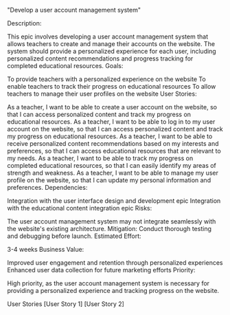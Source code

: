 "Develop a user account management system"

Description:

This epic involves developing a user account management system that allows teachers to create and manage their accounts on the website. The system should provide a personalized experience for each user, including personalized content recommendations and progress tracking for completed educational resources.
Goals:

To provide teachers with a personalized experience on the website
To enable teachers to track their progress on educational resources
To allow teachers to manage their user profiles on the website
User Stories:

As a teacher, I want to be able to create a user account on the website, so that I can access personalized content and track my progress on educational resources.
As a teacher, I want to be able to log in to my user account on the website, so that I can access personalized content and track my progress on educational resources.
As a teacher, I want to be able to receive personalized content recommendations based on my interests and preferences, so that I can access educational resources that are relevant to my needs.
As a teacher, I want to be able to track my progress on completed educational resources, so that I can easily identify my areas of strength and weakness.
As a teacher, I want to be able to manage my user profile on the website, so that I can update my personal information and preferences.
Dependencies:

Integration with the user interface design and development epic
Integration with the educational content integration epic
Risks:

The user account management system may not integrate seamlessly with the website's existing architecture. Mitigation: Conduct thorough testing and debugging before launch.
Estimated Effort:

3-4 weeks
Business Value:

Improved user engagement and retention through personalized experiences
Enhanced user data collection for future marketing efforts
Priority:

High priority, as the user account management system is necessary for providing a personalized experience and tracking progress on the website.

User Stories
[User Story 1]
[User Story 2]


